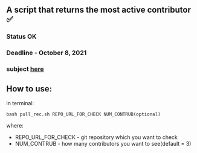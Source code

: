 ## A script that returns the most active contributor ✅ 
### Status OK
### Deadline - October 8, 2021
### subject [here](./subject.md)

## How to use:

in terminal:
```
bash pull_rec.sh REPO_URL_FOR_CHECK NUM_CONTRUB(optional)
```
where:
* REPO_URL_FOR_CHECK	- git repository which you want to check
* NUM_CONTRUB			- how many contributors you want to see(default = 3)